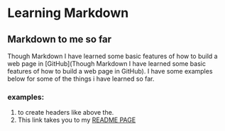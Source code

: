 # Learning Markdown
## Markdown to me so far
Though Markdown I have learned some basic features of how to build a web page in [GitHub](Though Markdown I have learned some basic features of how to build a web page in GitHub). I have some examples below for some of the things i have learned so far.
### examples:
1. to create headers like above the.
2. This link takes you to my [README PAGE](https://quisqueyan.github.io/learning-journal/)

